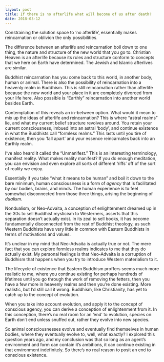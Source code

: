 ```yaml
---
layout: post
title: If there is no afterlife what will become of us after death?
date: 2018-03-12
---
```


<p>Constraining the solution space to ‘no afterlife’, essentially makes reincarnation or oblivion the only possibilities.</p><p>The difference between an afterlife and reincarnation boil down to one thing, the nature and structure of the new world that you go to. Christian Heaven is an afterlife because its rules and structure conform to concepts that we here on Earth have determined. The Jewish and Islamic afterlives are similar.</p><p>Buddhist reincarnation has you come back to this world, in another body, human or animal. There is also the possibility of reincarnation into a heavenly realm in Buddhism. This is still reincarnation rather than afterlife because the new world and your place in it are completely divorced from your life here. Also possible is “Earthly” reincarnation into another world besides Earth.</p><p>Contemplation of this reveals an in-between option. What would it mean to mix up the ideas of afterlife and reincarnation? This is where “astral realms” lie, and what my current belief structure revolves around. You retain your current consciousness, imbued into an astral ‘body’, and continue existence in what the Buddhists call “formless realms.” This lasts until you tire of existence, then you ‘fall apart’ and your essence reincarnates back into an Earthly realm.</p><p>I’ve also heard it called the “Unmanifest.” This is an interesting terminology, manifest reality. What makes reality manifest? If you do enough meditation, you can envision and even explore all sorts of different ‘riffs’ off of the sort of reality we enjoy.</p><p>Essentially if you take “what it means to be human” and boil it down to the bare minimum, human consciousness is a form of <i>agency</i> that is facilitated by our bodies, brains, and minds. The human experience is to feel somewhat disconnected from those three things, arising the beginning of <i>dualism</i>.</p><p>Nondualism, or Neo-Advaita, a conception of enlightenment dreamed up in the 30s to sell Buddhist mysticism to Westerners, asserts that this separation doesn’t actually exist. In its zeal to sell books, it has become fundamentally disconnected from the rest of Buddhist theology, as such Western Buddhists have very little in common with Eastern Buddhists in terms of motivations and values.</p><p>It’s unclear in my mind that Neo-Advaita is actually true or not. The mere fact that you can explore formless realms indicates to me that they do actually exist. My personal feelings is that Neo-Advaita is a corruption of Buddhism that happens when you try to introduce Western materialism to it.</p><p>The lifecycle of existence that Eastern Buddhism proffers seems much more realistic to me, where you continue existing for perhaps hundreds of lifetimes until you go through the work of removing the fetters, then you have a few more in heavenly realms and then you’re done existing. More realistic, but I’d still call it wrong. Buddhism, like Christianity, has yet to catch up to the concept of evolution.</p><p>When you take into account evolution, and apply it to the concept of conscious agency, you can derive a conception of enlightenment from it. In this conception, there’s no real room for an ‘end’ to evolution, species on Earth don’t end unless snuffed out, rather they evolve into new species.</p><p>So animal consciousnesses evolve and eventually find themselves in human bodies, where they eventually evolve to, well, what exactly? I explored this question years ago, and my conclusion was that so long as an agent’s environment and form can contain it’s ambitions, it can continue existing in that environment indefinitely. So there’s no real reason to posit an end to conscious existence.</p>
